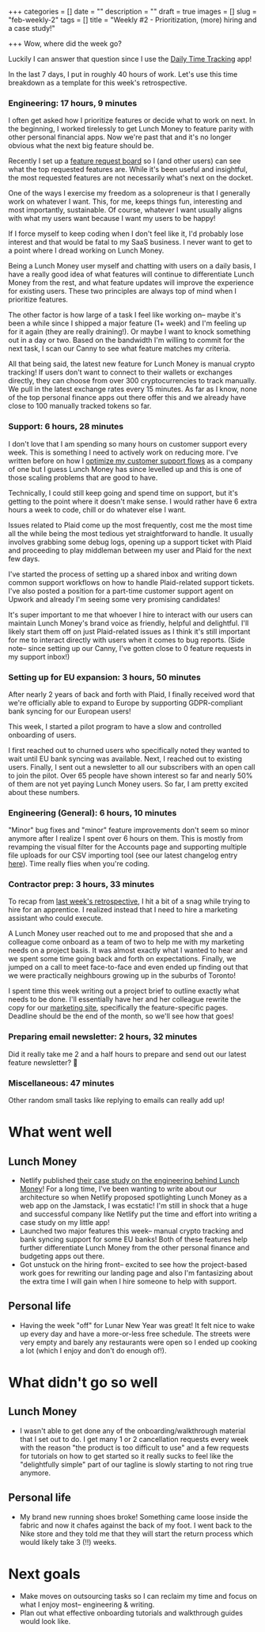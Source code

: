 +++
categories = []
date = ""
description = ""
draft = true
images = []
slug = "feb-weekly-2"
tags = []
title = "Weekly #2 - Prioritization, (more) hiring and a case study!"

+++
Wow, where did the week go?

Luckily I can answer that question since I use the [Daily Time Tracking](http://dailytimetracking.com/) app!

In the last 7 days, I put in roughly 40 hours of work. Let's use this time breakdown as a template for this week's retrospective.

### Engineering: 17 hours, 9 minutes

I often get asked how I prioritize features or decide what to work on next. In the beginning, I worked tirelessly to get Lunch Money to feature parity with other personal financial apps. Now we're past that and it's no longer obvious what the next big feature should be.

Recently I set up a [feature request board](https://feedback.lunchmoney.app) so I (and other users) can see what the top requested features are. While it's been useful and insightful, the most requested features are not necessarily what's next on the docket.

One of the ways I exercise my freedom as a solopreneur is that I generally work on whatever I want. This, for me, keeps things fun, interesting and most importantly, sustainable. Of course, whatever I want usually aligns with what my users want because I want my users to be happy!

If I force myself to keep coding when I don't feel like it, I'd probably lose interest and that would be fatal to my SaaS business. I never want to get to a point where I dread working on Lunch Money.

Being a Lunch Money user myself and chatting with users on a daily basis, I have a really good idea of what features will continue to differentiate Lunch Money from the rest, and what feature updates will improve the experience for existing users. These two principles are always top of mind when I prioritize features.

The other factor is how large of a task I feel like working on– maybe it's been a while since I shipped a major feature (1+ week) and I'm feeling up for it again (they are really draining!). Or maybe I want to knock something out in a day or two. Based on the bandwidth I'm willing to commit for the next task, I scan our Canny to see what feature matches my criteria.

All that being said, the latest new feature for Lunch Money is manual crypto tracking! If users don't want to connect to their wallets or exchanges directly, they can choose from over 300 cryptocurrencies to track manually. We pull in the latest exchange rates every 15 minutes. As far as I know, none of the top personal finance apps out there offer this and we already have close to 100 manually tracked tokens so far.

### Support: 6 hours, 28 minutes

I don't love that I am spending so many hours on customer support every week. This is something I need to actively work on reducing more. I've written before on how I [optimize my customer support flows](https://lunchbag.ca/company-of-one) as a company of one but I guess Lunch Money has since levelled up and this is one of those scaling problems that are good to have.

Technically, I could still keep going and spend time on support, but it's getting to the point where it doesn't make sense. I would rather have 6 extra hours a week to code, chill or do whatever else I want.

Issues related to Plaid come up the most frequently, cost me the most time all the while being the most tedious yet straightforward to handle. It usually involves grabbing some debug logs, opening up a support ticket with Plaid and proceeding to play middleman between my user and Plaid for the next few days.

I've started the process of setting up a shared inbox and writing down common support workflows on how to handle Plaid-related support tickets. I've also posted a position for a part-time customer support agent on Upwork and already I'm seeing some very promising candidates! 

It's super important to me that whoever I hire to interact with our users can maintain Lunch Money's brand voice as friendly, helpful and delightful. I'll likely start them off on just Plaid-related issues as I think it's still important for me to interact directly with users when it comes to bug reports. (Side note– since setting up our Canny, I've gotten close to 0 feature requests in my support inbox!)

### Setting up for EU expansion: 3 hours, 50 minutes

After nearly 2 years of back and forth with Plaid, I finally received word that we're officially able to expand to Europe by supporting GDPR-compliant bank syncing for our European users!

This week, I started a pilot program to have a slow and controlled onboarding of users.

I first reached out to churned users who specifically noted they wanted to wait until EU bank syncing was available. Next, I reached out to existing users. Finally, I sent out a newsletter to all our subscribers with an open call to join the pilot. Over 65 people have shown interest so far and nearly 50% of them are not yet paying Lunch Money users. So far, I am pretty excited about these numbers.

### Engineering (General): 6 hours, 10 minutes

"Minor" bug fixes and "minor" feature improvements don't seem so minor anymore after I realize I spent over 6 hours on them. This is mostly from revamping the visual filter for the Accounts page and supporting multiple file uploads for our CSV importing tool (see our latest changelog entry [here](https://feedback.lunchmoney.app/changelog/153)). Time really flies when you're coding.

### Contractor prep: 3 hours, 33 minutes

To recap from [last week's retrospective](https://lunchbag.ca/feb-weekly-1), I hit a bit of a snag while trying to hire for an apprentice. I realized instead that I need to hire a marketing assistant who could execute. 

A Lunch Money user reached out to me and proposed that she and a colleague come onboard as a team of two to help me with my marketing needs on a project basis. It was almost exactly what I wanted to hear and we spent some time going back and forth on expectations. Finally, we jumped on a call to meet face-to-face and even ended up finding out that we were practically neighbours growing up in the suburbs of Toronto!

I spent time this week writing out a project brief to outline exactly what needs to be done. I'll essentially have her and her colleague rewrite the copy for our [marketing site](https://lunchmoney.app), specifically the feature-specific pages. Deadline should be the end of the month, so we'll see how that goes!

### Preparing email newsletter: 2 hours, 32 minutes

Did it really take me 2 and a half hours to prepare and send out our latest feature newsletter? :facepalm:

### Miscellaneous: 47 minutes

Other random small tasks like replying to emails can really add up!

# What went well

## Lunch Money

* Netlify published [their case study on the engineering behind Lunch Money](https://www.netlify.com/blog/2021/02/10/the-url-is-the-interface-lunch-money-web-app-scales-on-the-jamstack)! For a long time, I've been wanting to write about our architecture so when Netlify proposed spotlighting Lunch Money as a web app on the Jamstack, I was ecstatic! I'm still in shock that a huge and successful company like Netlify put the time and effort into writing a case study on my little app!
* Launched two major features this week– manual crypto tracking and bank syncing support for some EU banks! Both of these features help further differentiate Lunch Money from the other personal finance and budgeting apps out there.
* Got unstuck on the hiring front– excited to see how the project-based work goes for rewriting our landing page and also I'm fantasizing about the extra time I will gain when I hire someone to help with support.

## Personal life

* Having the week "off" for Lunar New Year was great! It felt nice to wake up every day and have a more-or-less free schedule. The streets were very empty and barely any restaurants were open so I ended up cooking a lot (which I enjoy and don't do enough of!).

# What didn't go so well

## Lunch Money

* I wasn't able to get done any of the onboarding/walkthrough material that I set out to do. I get many 1 or 2 cancellation requests every week with the reason "the product is too difficult to use" and a few requests for tutorials on how to get started so it really sucks to feel like the "delightfully simple" part of our tagline is slowly starting to not ring true anymore.

## Personal life

* My brand new running shoes broke! Something came loose inside the fabric and now it  chafes against the back of my foot. I went back to the Nike store and they told me that they will start the return process which would likely take 3 (!!) weeks.

# Next goals

* Make moves on outsourcing tasks so I can reclaim my time and focus on what I enjoy most– engineering & writing.
* Plan out what effective onboarding tutorials and walkthrough guides would look like.